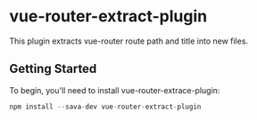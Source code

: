# vue-router-extract-plugin
This plugin extracts vue-router route path and title into new files.

## Getting Started
To begin, you'll need to install vue-router-extrace-plugin:
```javascript
npm install --sava-dev vue-router-extract-plugin

```
